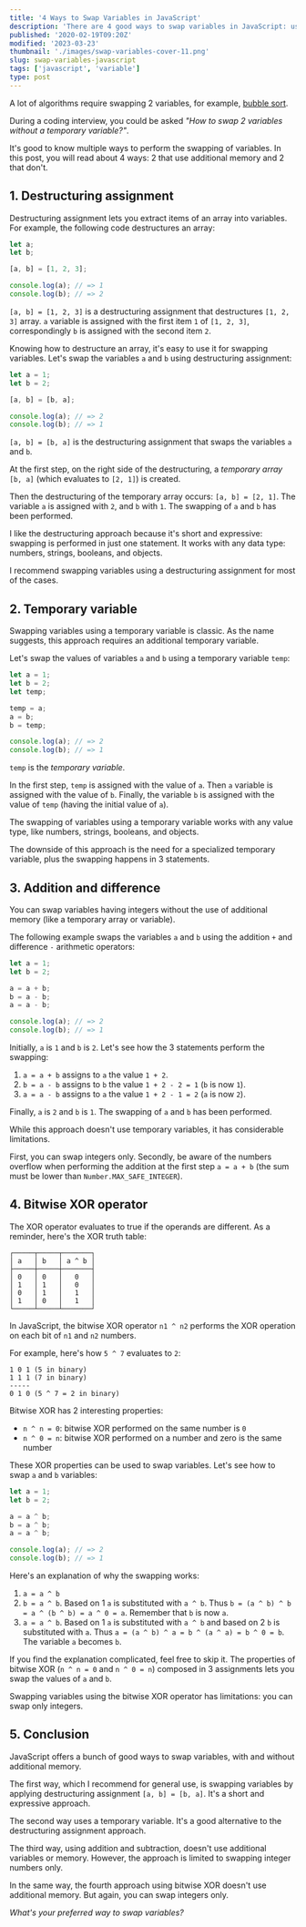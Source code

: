```yaml
---
title: '4 Ways to Swap Variables in JavaScript'
description: 'There are 4 good ways to swap variables in JavaScript: using a destructuring assignment, a temporary variable, addition & difference, or XOR operator.'
published: '2020-02-19T09:20Z'
modified: '2023-03-23'
thumbnail: './images/swap-variables-cover-11.png'
slug: swap-variables-javascript
tags: ['javascript', 'variable']
type: post
---
```


A lot of algorithms require swapping 2 variables, for example, [bubble sort](https://en.wikipedia.org/wiki/Bubble_sort).  

During a coding interview, you could be asked *"How to swap 2 variables without a temporary variable?"*.  

It's good to know multiple ways to perform the swapping of variables. In this post, you will read about 4 ways: 2 that use additional memory and 2 that don't.  

<Affiliate type="traversyJavaScript" />

## 1. Destructuring assignment

Destructuring assignment lets you extract items of an array into variables. For example, the following code destructures an array:

```javascript
let a;
let b;

[a, b] = [1, 2, 3];

console.log(a); // => 1
console.log(b); // => 2
```

`[a, b] = [1, 2, 3]` is a destructuring assignment that destructures `[1, 2, 3]` array. `a` variable is assigned with the first item `1` of `[1, 2, 3]`, correspondingly `b` is assigned with the second item `2`.  

Knowing how to destructure an array, it's easy to use it for swapping variables. Let's swap the variables `a` and `b` using destructuring assignment:

```javascript
let a = 1;
let b = 2;

[a, b] = [b, a];

console.log(a); // => 2
console.log(b); // => 1
```

`[a, b] = [b, a]` is the destructuring assignment that swaps the variables `a` and `b`.  

At the first step, on the right side of the destructuring, a *temporary array* `[b, a]` (which evaluates to `[2, 1]`) is created.  

Then the destructuring of the temporary array occurs: `[a, b] = [2, 1]`. The variable `a` is assigned with `2`, and `b` with `1`. The swapping of `a` and `b` has been performed.  

I like the destructuring approach because it's short and expressive: swapping is performed in just one statement. It works with any data type: numbers, strings, booleans, and objects.  

I recommend swapping variables using a destructuring assignment for most of the cases.  

## 2. Temporary variable

Swapping variables using a temporary variable is classic. As the name suggests, this approach requires an additional temporary variable.  

Let's swap the values of variables `a` and `b` using a temporary variable `temp`:

```javascript
let a = 1;
let b = 2;
let temp;

temp = a;
a = b;
b = temp;

console.log(a); // => 2
console.log(b); // => 1
```

`temp` is the *temporary variable*.

In the first step, `temp` is assigned with the value of `a`. Then `a` variable is assigned with the value of `b`. Finally, the variable `b` is assigned with the value of `temp` (having the initial value of `a`).  

The swapping of variables using a temporary variable works with any value type, like numbers, strings, booleans, and objects.  

The downside of this approach is the need for a specialized temporary variable, plus the swapping happens in 3 statements.  

## 3. Addition and difference

You can swap variables having integers without the use of additional memory (like a temporary array or variable).

The following example swaps the variables `a` and `b` using the addition `+` and difference `-` arithmetic operators:

```javascript
let a = 1;
let b = 2;

a = a + b;
b = a - b;
a = a - b;

console.log(a); // => 2
console.log(b); // => 1
```

Initially, `a` is `1` and `b` is `2`. Let's see how the 3 statements perform the swapping:

1. `a = a + b` assigns to `a` the value `1 + 2`.  
2. `b = a - b` assigns to `b` the value `1 + 2 - 2 = 1` (`b` is now `1`).  
3. `a = a - b` assigns to `a` the value `1 + 2 - 1 = 2` (`a` is now `2`).

Finally, `a` is `2` and `b` is `1`. The swapping of `a` and `b` has been performed.  

While this approach doesn't use temporary variables, it has considerable limitations. 

First, you can swap integers only. Secondly, be aware of the numbers overflow when performing the addition at the first step `a = a + b` (the sum must be lower than `Number.MAX_SAFE_INTEGER`).  

## 4. Bitwise XOR operator

The XOR operator evaluates to true if the operands are different. As a reminder, here's the XOR truth table:

```
┌─────┬─────┬───────┐
│ a   │ b   │ a ^ b │
├─────┼─────┼───────┤
│ 0   │ 0   │   0   │
│ 1   │ 1   │   0   │
│ 0   │ 1   │   1   │
│ 1   │ 0   │   1   │
└─────┴─────┴───────┘
```

In JavaScript, the bitwise XOR operator `n1 ^ n2` performs the XOR operation on each bit of `n1` and `n2` numbers.  

For example, here's how `5 ^ 7` evaluates to `2`:

```
1 0 1 (5 in binary)
1 1 1 (7 in binary)
-----
0 1 0 (5 ^ 7 = 2 in binary)
```

Bitwise XOR has 2 interesting properties: 

* `n ^ n = 0`: bitwise XOR performed on the same number is `0`
* `n ^ 0 = n`: bitwise XOR performed on a number and zero is the same number

These XOR properties can be used to swap variables. Let's see how to swap `a` and `b` variables:

```javascript
let a = 1;
let b = 2;

a = a ^ b;
b = a ^ b;
a = a ^ b;

console.log(a); // => 2
console.log(b); // => 1
```

Here's an explanation of why the swapping works:

1. `a = a ^ b`
2. `b = a ^ b`. Based on 1 `a` is substituted with `a ^ b`. Thus `b = (a ^ b) ^ b = a ^ (b ^ b) = a ^ 0 = a`. Remember that `b` is now `a`.  
3. `a = a ^ b`. Based on 1 `a` is substituted with `a ^ b` and based on 2 `b` is substituted with `a`. Thus `a = (a ^ b) ^ a = b ^ (a ^ a) = b ^ 0 = b`. The variable `a` becomes `b`.

If you find the explanation complicated, feel free to skip it. The properties of bitwise XOR (`n ^ n = 0` and `n ^ 0 = n`) composed in 3 assignments lets you swap the values of `a` and `b`.

Swapping variables using the bitwise XOR operator has limitations: you can swap only integers.  

## 5. Conclusion

JavaScript offers a bunch of good ways to swap variables, with and without additional memory.  

The first way, which I recommend for general use, is swapping variables by applying destructuring assignment `[a, b] = [b, a]`. It's a short and expressive approach.  

The second way uses a temporary variable. It's a good alternative to the destructuring assignment approach.  

The third way, using addition and subtraction, doesn't use additional variables or memory. However, the approach is limited to swapping integer numbers only.  

In the same way, the fourth approach using bitwise XOR doesn't use additional memory. But again, you can swap integers only.

*What's your preferred way to swap variables?*